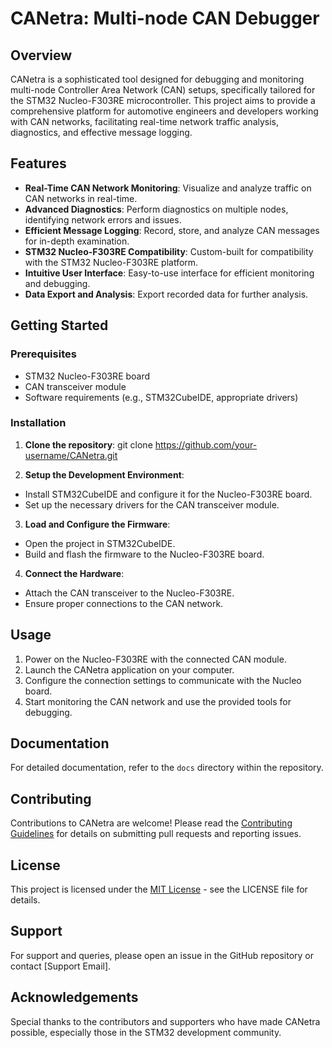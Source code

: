 # CANetra: Multi-node CAN Debugger

## Overview
CANetra is a sophisticated tool designed for debugging and monitoring multi-node Controller Area Network (CAN) setups, specifically tailored for the STM32 Nucleo-F303RE microcontroller. This project aims to provide a comprehensive platform for automotive engineers and developers working with CAN networks, facilitating real-time network traffic analysis, diagnostics, and effective message logging.

## Features
- **Real-Time CAN Network Monitoring**: Visualize and analyze traffic on CAN networks in real-time.
- **Advanced Diagnostics**: Perform diagnostics on multiple nodes, identifying network errors and issues.
- **Efficient Message Logging**: Record, store, and analyze CAN messages for in-depth examination.
- **STM32 Nucleo-F303RE Compatibility**: Custom-built for compatibility with the STM32 Nucleo-F303RE platform.
- **Intuitive User Interface**: Easy-to-use interface for efficient monitoring and debugging.
- **Data Export and Analysis**: Export recorded data for further analysis.

## Getting Started

### Prerequisites
- STM32 Nucleo-F303RE board
- CAN transceiver module
- Software requirements (e.g., STM32CubeIDE, appropriate drivers)

### Installation
1. **Clone the repository**:
git clone https://github.com/your-username/CANetra.git

2. **Setup the Development Environment**:
- Install STM32CubeIDE and configure it for the Nucleo-F303RE board.
- Set up the necessary drivers for the CAN transceiver module.

3. **Load and Configure the Firmware**:
- Open the project in STM32CubeIDE.
- Build and flash the firmware to the Nucleo-F303RE board.

4. **Connect the Hardware**:
- Attach the CAN transceiver to the Nucleo-F303RE.
- Ensure proper connections to the CAN network.

## Usage
1. Power on the Nucleo-F303RE with the connected CAN module.
2. Launch the CANetra application on your computer.
3. Configure the connection settings to communicate with the Nucleo board.
4. Start monitoring the CAN network and use the provided tools for debugging.

## Documentation
For detailed documentation, refer to the `docs` directory within the repository.

## Contributing
Contributions to CANetra are welcome! Please read the [Contributing Guidelines](CONTRIBUTING.md) for details on submitting pull requests and reporting issues.

## License
This project is licensed under the [MIT License](LICENSE) - see the LICENSE file for details.

## Support
For support and queries, please open an issue in the GitHub repository or contact [Support Email].

## Acknowledgements
Special thanks to the contributors and supporters who have made CANetra possible, especially those in the STM32 development community.
